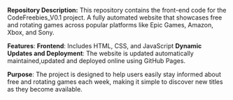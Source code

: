 
**Repository Description:** This repository contains the front-end code for the CodeFreebies_V0.1 project. 
A fully automated website that showcases free and rotating games across popular platforms like Epic Games, Amazon, Xbox, and Sony.


**Features**:
**Frontend**: Includes HTML, CSS, and JavaScript
**Dynamic Updates and Deployment**: The website is updated automatically maintained,updated and deployed online using GitHub Pages.

**Purpose**:
The project is designed to help users easily stay informed about free and rotating games each week, making it simple to discover new titles as they become available.









